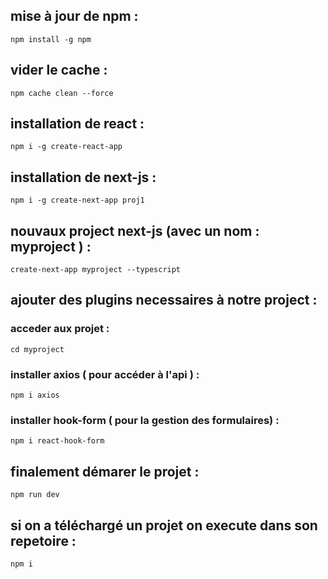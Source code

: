 ## mise à jour de npm :
```
npm install -g npm
```
## vider le cache :
```
npm cache clean --force
```

## installation de react :
```
npm i -g create-react-app
```
## installation de next-js :
```
npm i -g create-next-app proj1
``` 
## nouvaux project next-js (avec un nom : myproject ) :
```
create-next-app myproject --typescript
```
## ajouter des plugins necessaires à notre project :
### acceder aux projet :
```
cd myproject
```
### installer axios ( pour accéder à l'api ) :
```
npm i axios
```
### installer hook-form ( pour la gestion des formulaires) :
```
npm i react-hook-form
```
## finalement démarer le projet :
```
npm run dev
```
## si on a téléchargé un projet on execute dans son repetoire :
```
npm i
```